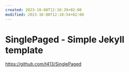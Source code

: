 ```yaml
---
created: 2023-10-08T12:10:39+02:00
modified: 2023-10-08T12:10:54+02:00
---
```


# SinglePaged - Simple Jekyll template

https://github.com/t413/SinglePaged
